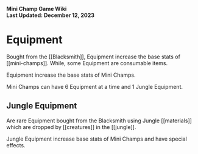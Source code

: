 **Mini Champ Game Wiki**  
**Last Updated: December 12, 2023**

# Equipment

Bought from the [[Blacksmith]], Equipment increase the base stats of [[mini-champs]]. While, some Equipment are consumable items.

Equipment increase the base stats of Mini Champs.

Mini Champs can have 6 Equipment at a time and 1 Jungle Equipment.

## Jungle Equipment

Are rare Equipment bought from the Blacksmith using Jungle [[materials]] which are dropped by [[creatures]] in the [[jungle]]. 

Jungle Equipment increase base stats of Mini Champs and have special effects.